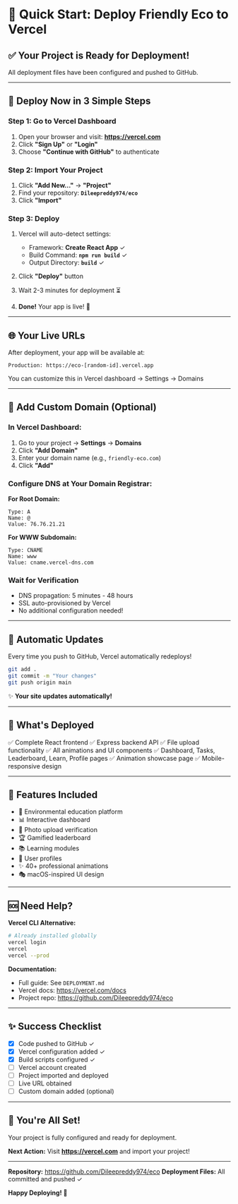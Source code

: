# 🚀 Quick Start: Deploy Friendly Eco to Vercel

## ✅ Your Project is Ready for Deployment!

All deployment files have been configured and pushed to GitHub.

---

## 🎯 **Deploy Now in 3 Simple Steps**

### **Step 1: Go to Vercel Dashboard**

1. Open your browser and visit: **https://vercel.com**
2. Click **"Sign Up"** or **"Login"**
3. Choose **"Continue with GitHub"** to authenticate

### **Step 2: Import Your Project**

1. Click **"Add New..."** → **"Project"**
2. Find your repository: **`Dileepreddy974/eco`**
3. Click **"Import"**

### **Step 3: Deploy**

1. Vercel will auto-detect settings:
   - Framework: **Create React App** ✓
   - Build Command: **`npm run build`** ✓
   - Output Directory: **`build`** ✓
   
2. Click **"Deploy"** button
3. Wait 2-3 minutes for deployment ⏳
4. **Done!** Your app is live! 🎉

---

## 🌐 **Your Live URLs**

After deployment, your app will be available at:

```
Production: https://eco-[random-id].vercel.app
```

You can customize this in Vercel dashboard → Settings → Domains

---

## 🔗 **Add Custom Domain (Optional)**

### In Vercel Dashboard:

1. Go to your project → **Settings** → **Domains**
2. Click **"Add Domain"**
3. Enter your domain name (e.g., `friendly-eco.com`)
4. Click **"Add"**

### Configure DNS at Your Domain Registrar:

**For Root Domain:**
```
Type: A
Name: @
Value: 76.76.21.21
```

**For WWW Subdomain:**
```
Type: CNAME
Name: www
Value: cname.vercel-dns.com
```

### Wait for Verification
- DNS propagation: 5 minutes - 48 hours
- SSL auto-provisioned by Vercel
- No additional configuration needed!

---

## 🔄 **Automatic Updates**

Every time you push to GitHub, Vercel automatically redeploys! 

```bash
git add .
git commit -m "Your changes"
git push origin main
```

✨ **Your site updates automatically!**

---

## 📱 **What's Deployed**

✅ Complete React frontend
✅ Express backend API
✅ File upload functionality
✅ All animations and UI components
✅ Dashboard, Tasks, Leaderboard, Learn, Profile pages
✅ Animation showcase page
✅ Mobile-responsive design

---

## 🎨 **Features Included**

- 🌱 Environmental education platform
- 📊 Interactive dashboard
- 📸 Photo upload verification
- 🏆 Gamified leaderboard
- 📚 Learning modules
- 👤 User profiles
- ✨ 40+ professional animations
- 🎭 macOS-inspired UI design

---

## 🆘 **Need Help?**

**Vercel CLI Alternative:**
```bash
# Already installed globally
vercel login
vercel
vercel --prod
```

**Documentation:**
- Full guide: See `DEPLOYMENT.md`
- Vercel docs: https://vercel.com/docs
- Project repo: https://github.com/Dileepreddy974/eco

---

## ✨ **Success Checklist**

- [x] Code pushed to GitHub ✓
- [x] Vercel configuration added ✓
- [x] Build scripts configured ✓
- [ ] Vercel account created
- [ ] Project imported and deployed
- [ ] Live URL obtained
- [ ] Custom domain added (optional)

---

## 🎉 **You're All Set!**

Your project is fully configured and ready for deployment.

**Next Action:** Visit **https://vercel.com** and import your project!

---

**Repository:** https://github.com/Dileepreddy974/eco
**Deployment Files:** All committed and pushed ✓

**Happy Deploying! 🚀**
